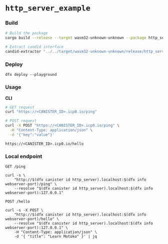 # `http_server_example`

### Build

```bash
# Build the package
cargo build --release --target wasm32-unknown-unknown --package http_server --locked

# Extract candid interface
candid-extractor "../../target/wasm32-unknown-unknown/release/http_server.wasm" > "http_server.did"
```

### Deploy

```
dfx deploy --playground
```

### Usage

**CLI**

```bash
# GET request
curl "https://<CANISTER_ID>.icp0.io/ping"

# POST request
curl -X POST "https://<CANISTER_ID>.icp0.io/ping" \
  -H "Content-Type: application/json" \
  -d '{"key":"value"}'
```

```
https://<CANISTER_ID>.icp0.io/hello
```

### Local endpoint

`GET /ping`

```
curl -s \
    "http://$(dfx canister id http_server).localhost:$(dfx info webserver-port)/ping" \
    --resolve "$(dfx canister id http_server).localhost:$(dfx info webserver-port):127.0.0.1"
```

`POST /hello`

```
curl -s -X POST \
    "http://$(dfx canister id http_server).localhost:$(dfx info webserver-port)/hello" \
    --resolve "$(dfx canister id http_server).localhost:$(dfx info webserver-port):127.0.0.1" \
    -H "Content-Type: application/json" \
    -d '{ "title": "Learn Motoko" }' | jq
```
